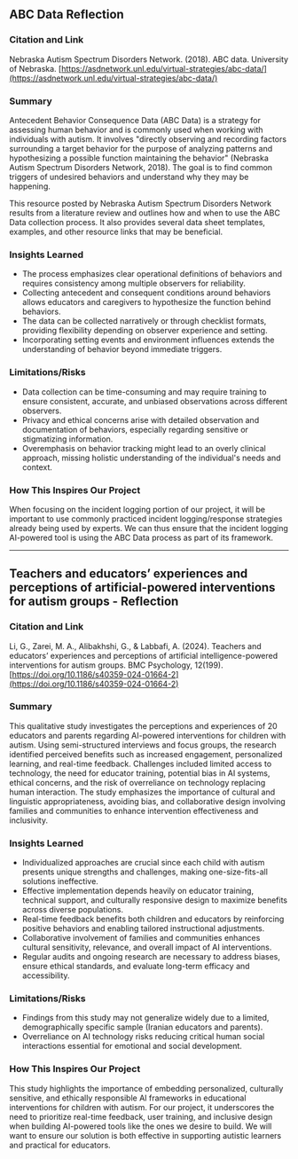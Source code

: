 ## ABC Data Reflection
### Citation and Link
Nebraska Autism Spectrum Disorders Network. (2018). ABC data. University of Nebraska. [https://asdnetwork.unl.edu/virtual-strategies/abc-data/](https://asdnetwork.unl.edu/virtual-strategies/abc-data/)

### Summary
Antecedent Behavior Consequence Data (ABC Data) is a strategy for assessing human behavior and is commonly used when working with individuals with autism. It involves "directly observing and recording factors surrounding a target behavior for the purpose of analyzing patterns and hypothesizing a possible function maintaining the behavior" (Nebraska Autism Spectrum Disorders Network, 2018). The goal is to find common triggers of undesired behaviors and understand why they may be happening.

This resource posted by Nebraska Autism Spectrum Disorders Network results from a literature review and outlines how and when to use the ABC Data collection process. It also provides several data sheet templates, examples, and other resource links that may be beneficial.

### Insights Learned
- The process emphasizes clear operational definitions of behaviors and requires consistency among multiple observers for reliability.
- Collecting antecedent and consequent conditions around behaviors allows educators and caregivers to hypothesize the function behind behaviors.
- The data can be collected narratively or through checklist formats, providing flexibility depending on observer experience and setting.
- Incorporating setting events and environment influences extends the understanding of behavior beyond immediate triggers.

### Limitations/Risks
- Data collection can be time-consuming and may require training to ensure consistent, accurate, and unbiased observations across different observers.
- Privacy and ethical concerns arise with detailed observation and documentation of behaviors, especially regarding sensitive or stigmatizing information.
- Overemphasis on behavior tracking might lead to an overly clinical approach, missing holistic understanding of the individual's needs and context.

### How This Inspires Our Project
When focusing on the incident logging portion of our project, it will be important to use commonly practiced incident logging/response strategies already being used by experts. We can thus ensure that the incident logging AI-powered tool is using the ABC Data process as part of its framework.

---

## Teachers and educators’ experiences and perceptions of artificial-powered interventions for autism groups - Reflection
### Citation and Link
Li, G., Zarei, M. A., Alibakhshi, G., & Labbafi, A. (2024). Teachers and educators’ experiences and perceptions of artificial intelligence-powered interventions for autism groups. BMC Psychology, 12(199). [https://doi.org/10.1186/s40359-024-01664-2](https://doi.org/10.1186/s40359-024-01664-2)

### Summary
This qualitative study investigates the perceptions and experiences of 20 educators and parents regarding AI-powered interventions for children with autism. Using semi-structured interviews and focus groups, the research identified perceived benefits such as increased engagement, personalized learning, and real-time feedback. Challenges included limited access to technology, the need for educator training, potential bias in AI systems, ethical concerns, and the risk of overreliance on technology replacing human interaction. The study emphasizes the importance of cultural and linguistic appropriateness, avoiding bias, and collaborative design involving families and communities to enhance intervention effectiveness and inclusivity.

### Insights Learned
- Individualized approaches are crucial since each child with autism presents unique strengths and challenges, making one-size-fits-all solutions ineffective.
- Effective implementation depends heavily on educator training, technical support, and culturally responsive design to maximize benefits across diverse populations.
- Real-time feedback benefits both children and educators by reinforcing positive behaviors and enabling tailored instructional adjustments.
- Collaborative involvement of families and communities enhances cultural sensitivity, relevance, and overall impact of AI interventions.
- Regular audits and ongoing research are necessary to address biases, ensure ethical standards, and evaluate long-term efficacy and accessibility.

### Limitations/Risks
- Findings from this study may not generalize widely due to a limited, demographically specific sample (Iranian educators and parents).
- Overreliance on AI technology risks reducing critical human social interactions essential for emotional and social development.

### How This Inspires Our Project
This study highlights the importance of embedding personalized, culturally sensitive, and ethically responsible AI frameworks in educational interventions for children with autism. For our project, it underscores the need to prioritize real-time feedback, user training, and inclusive design when building AI-powered tools like the ones we desire to build. We will want to ensure our solution is both effective in supporting autistic learners and practical for educators.
